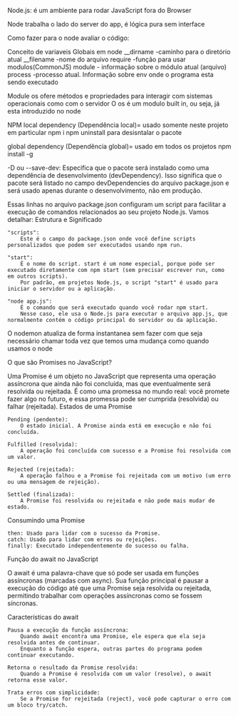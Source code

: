 Node.js: é um ambiente para rodar JavaScript fora do Browser 

Node trabalha o lado do server do app, é lógica pura sem interface

Como fazer para o node avaliar o código:

Conceito de variaveis Globais em node
__dirname -caminho para o diretório atual
__filename -nome do arquivo
require -função para usar modulos(CommonJS)
module - informação sobre o módulo atual (arquivo)
process -processo atual. Informação sobre env onde o programa esta sendo executado


Module os ofere métodos e propriedades para interagir com sistemas operacionais como com o servidor
O os é um modulo built in, ou seja, já esta introduzido no node


NPM
local dependency (Dependência local)= usado somente neste projeto em particular
npm i <packageName>
npm uninstall <PackageName> para desisntalar o pacote

global dependency (Dependência global)= usado em todos os projetos
npm install -g <packageName>

-D ou --save-dev: Especifica que o pacote será instalado como uma dependência de desenvolvimento (devDependency). Isso significa que o pacote será listado no campo devDependencies do arquivo package.json e será usado apenas durante o desenvolvimento, não em produção.



Essas linhas no arquivo package.json configuram um script para facilitar a execução de comandos relacionados ao seu projeto Node.js. Vamos detalhar:
Estrutura e Significado

    "scripts":
        Este é o campo do package.json onde você define scripts personalizados que podem ser executados usando npm run.

    "start":
        É o nome do script. start é um nome especial, porque pode ser executado diretamente com npm start (sem precisar escrever run, como em outros scripts).
        Por padrão, em projetos Node.js, o script "start" é usado para iniciar o servidor ou a aplicação.

    "node app.js":
        É o comando que será executado quando você rodar npm start.
        Nesse caso, ele usa o Node.js para executar o arquivo app.js, que normalmente contém o código principal do servidor ou da aplicação.


O nodemon atualiza de forma instantanea sem fazer com que seja necessário chamar toda vez
que temos uma mudança como quando usamos o node <NomeArquivo>

O que são Promises no JavaScript?

Uma Promise é um objeto no JavaScript que representa uma operação assíncrona que ainda não foi concluída, mas que eventualmente será resolvida ou rejeitada. É como uma promessa no mundo real: você promete fazer algo no futuro, e essa promessa pode ser cumprida (resolvida) ou falhar (rejeitada).
Estados de uma Promise

    Pending (pendente):
        O estado inicial. A Promise ainda está em execução e não foi concluída.

    Fulfilled (resolvida):
        A operação foi concluída com sucesso e a Promise foi resolvida com um valor.

    Rejected (rejeitada):
        A operação falhou e a Promise foi rejeitada com um motivo (um erro ou uma mensagem de rejeição).

    Settled (finalizada):
        A Promise foi resolvida ou rejeitada e não pode mais mudar de estado.


Consumindo uma Promise

    then: Usado para lidar com o sucesso da Promise.
    catch: Usado para lidar com erros ou rejeições.
    finally: Executado independentemente do sucesso ou falha.

    
Função do await no JavaScript

O await é uma palavra-chave que só pode ser usada em funções assíncronas (marcadas com async). Sua função principal é pausar a execução do código até que uma Promise seja resolvida ou rejeitada, permitindo trabalhar com operações assíncronas como se fossem síncronas.

Características do await

    Pausa a execução da função assíncrona:
        Quando await encontra uma Promise, ele espera que ela seja resolvida antes de continuar.
        Enquanto a função espera, outras partes do programa podem continuar executando.

    Retorna o resultado da Promise resolvida:
        Quando a Promise é resolvida com um valor (resolve), o await retorna esse valor.

    Trata erros com simplicidade:
        Se a Promise for rejeitada (reject), você pode capturar o erro com um bloco try/catch.